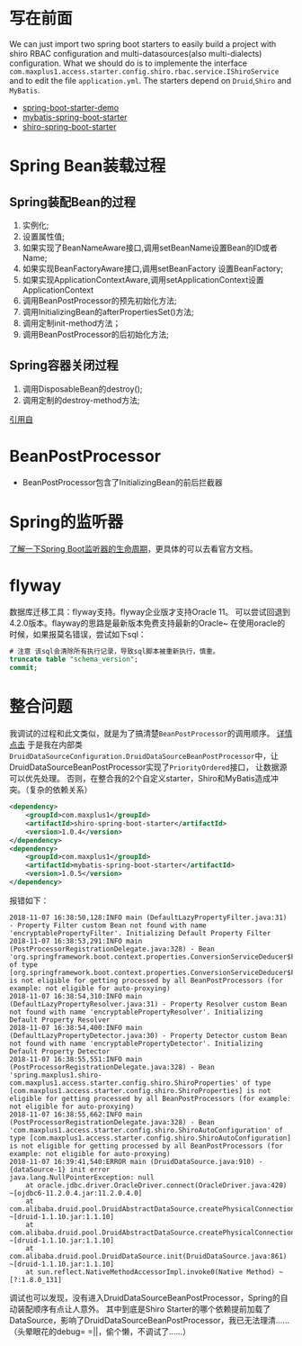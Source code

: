 # 写在前面
We can just import two spring boot starters to easily build a project with shiro RBAC configuration and multi-datasources(also multi-dialects) configuration.
What we should do is to implemente the interface `com.maxplus1.access.starter.config.shiro.rbac.service.IShiroService` and to edit the file `application.yml`.
The starters depend on `Druid`,`Shiro` and `MyBatis`.
- [spring-boot-starter-demo](https://github.com/Paleozoic/spring-boot-starter-demo)
- [mybatis-spring-boot-starter](https://github.com/Paleozoic/mybatis-spring-boot-starter)
- [shiro-spring-boot-starter](https://github.com/Paleozoic/shiro-spring-boot-starter)


# Spring Bean装载过程
## Spring装配Bean的过程
1. 实例化;
2. 设置属性值;
3. 如果实现了BeanNameAware接口,调用setBeanName设置Bean的ID或者Name;
4. 如果实现BeanFactoryAware接口,调用setBeanFactory 设置BeanFactory;
5. 如果实现ApplicationContextAware,调用setApplicationContext设置ApplicationContext
6. 调用BeanPostProcessor的预先初始化方法;
7. 调用InitializingBean的afterPropertiesSet()方法;
8. 调用定制init-method方法；
9. 调用BeanPostProcessor的后初始化方法;


## Spring容器关闭过程
1. 调用DisposableBean的destroy();
2. 调用定制的destroy-method方法;



[引用自](https://www.cnblogs.com/fanguangdexiaoyuer/p/5886050.html)

# BeanPostProcessor
- BeanPostProcessor包含了InitializingBean的前后拦截器

# Spring的监听器
[了解一下Spring Boot监听器的生命周期](https://www.cnblogs.com/senlinyang/p/8496099.html)，更具体的可以去看官方文档。


# flyway
数据库迁移工具：flyway支持。flyway企业版才支持Oracle 11。
可以尝试回退到4.2.0版本。flayway的思路是最新版本免费支持最新的Oracle~
在使用oracle的时候，如果报莫名错误，尝试如下sql：
```sql
# 注意 该sql会清除所有执行记录，导致sql脚本被重新执行，慎重。
truncate table "schema_version";
commit;
```

# 整合问题
我调试的过程和此文类似，就是为了搞清楚`BeanPostProcessor`的调用顺序。
[详情点击](https://blog.csdn.net/m0_37962779/article/details/78605478)
于是我在内部类`DruidDataSourceConfiguration.DruidDataSourceBeanPostProcessor`中，让DruidDataSourceBeanPostProcessor实现了`PriorityOrdered`接口，
让数据源可以优先处理。
否则，在整合我的2个自定义starter，Shiro和MyBatis造成冲突。（复杂的依赖关系）
```xml
<dependency>
    <groupId>com.maxplus1</groupId>
    <artifactId>shiro-spring-boot-starter</artifactId>
    <version>1.0.4</version>
</dependency>
<dependency>
    <groupId>com.maxplus1</groupId>
    <artifactId>mybatis-spring-boot-starter</artifactId>
    <version>1.0.5</version>
</dependency>
```
报错如下：
```log
2018-11-07 16:38:50,128:INFO main (DefaultLazyPropertyFilter.java:31) - Property Filter custom Bean not found with name 'encryptablePropertyFilter'. Initializing Default Property Filter
2018-11-07 16:38:53,291:INFO main (PostProcessorRegistrationDelegate.java:328) - Bean 'org.springframework.boot.context.properties.ConversionServiceDeducer$Factory' of type [org.springframework.boot.context.properties.ConversionServiceDeducer$Factory] is not eligible for getting processed by all BeanPostProcessors (for example: not eligible for auto-proxying)
2018-11-07 16:38:54,310:INFO main (DefaultLazyPropertyResolver.java:31) - Property Resolver custom Bean not found with name 'encryptablePropertyResolver'. Initializing Default Property Resolver
2018-11-07 16:38:54,400:INFO main (DefaultLazyPropertyDetector.java:30) - Property Detector custom Bean not found with name 'encryptablePropertyDetector'. Initializing Default Property Detector
2018-11-07 16:38:55,551:INFO main (PostProcessorRegistrationDelegate.java:328) - Bean 'spring.maxplus1.shiro-com.maxplus1.access.starter.config.shiro.ShiroProperties' of type [com.maxplus1.access.starter.config.shiro.ShiroProperties] is not eligible for getting processed by all BeanPostProcessors (for example: not eligible for auto-proxying)
2018-11-07 16:38:55,662:INFO main (PostProcessorRegistrationDelegate.java:328) - Bean 'com.maxplus1.access.starter.config.shiro.ShiroAutoConfiguration' of type [com.maxplus1.access.starter.config.shiro.ShiroAutoConfiguration] is not eligible for getting processed by all BeanPostProcessors (for example: not eligible for auto-proxying)
2018-11-07 16:39:41,540:ERROR main (DruidDataSource.java:910) - {dataSource-1} init error
java.lang.NullPointerException: null
	at oracle.jdbc.driver.OracleDriver.connect(OracleDriver.java:420) ~[ojdbc6-11.2.0.4.jar:11.2.0.4.0]
	at com.alibaba.druid.pool.DruidAbstractDataSource.createPhysicalConnection(DruidAbstractDataSource.java:1558) ~[druid-1.1.10.jar:1.1.10]
	at com.alibaba.druid.pool.DruidAbstractDataSource.createPhysicalConnection(DruidAbstractDataSource.java:1623) ~[druid-1.1.10.jar:1.1.10]
	at com.alibaba.druid.pool.DruidDataSource.init(DruidDataSource.java:861) ~[druid-1.1.10.jar:1.1.10]
	at sun.reflect.NativeMethodAccessorImpl.invoke0(Native Method) ~[?:1.8.0_131]
```
调试也可以发现，没有进入DruidDataSourceBeanPostProcessor，Spring的自动装配顺序有点让人意外。
其中到底是Shiro Starter的哪个依赖提前加载了DataSource，影响了DruidDataSourceBeanPostProcessor，我已无法理清……
（头晕眼花的debug= =||，偷个懒，不调试了……）
